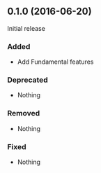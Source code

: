 ## 0.1.0 (2016-06-20)

Initial release

### Added

- Add Fundamental features

### Deprecated

- Nothing

### Removed

- Nothing

### Fixed

- Nothing
